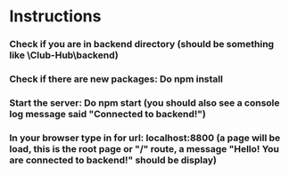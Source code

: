 # Instructions

### Check if you are in backend directory (should be something like \Club-Hub\backend)
### Check if there are new packages: Do npm install
### Start the server: Do npm start (you should also see a console log message said "Connected to backend!")
### In your browser type in for url: localhost:8800 (a page will be load, this is the root page or "/" route, a message "Hello! You are connected to backend!" should be display)